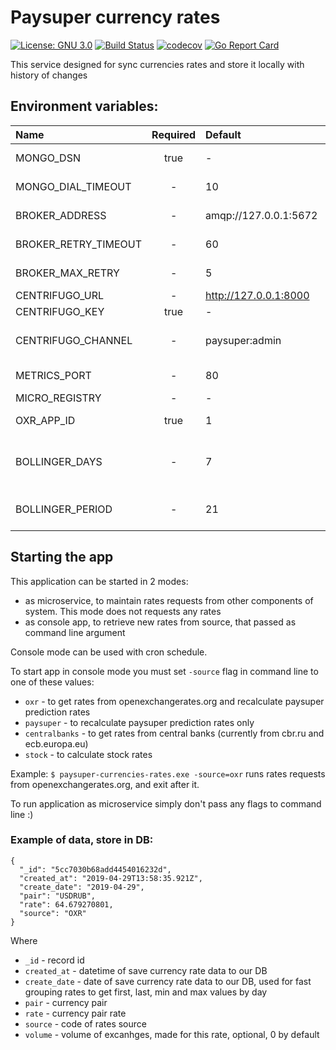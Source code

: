 # Paysuper currency rates
[![License: GNU 3.0](https://img.shields.io/badge/License-GNU3.0-green.svg)](https://opensource.org/licenses/GNU3.0)
[![Build Status](https://travis-ci.org/paysuper/paysuper-currencies-rates.svg?branch=master)](https://travis-ci.org/paysuper/paysuper-currencies-rates) 
[![codecov](https://codecov.io/gh/paysuper/paysuper-currencies-rates/branch/master/graph/badge.svg)](https://codecov.io/gh/paysuper/paysuper-currencies-rates)
[![Go Report Card](https://goreportcard.com/badge/github.com/paysuper/paysuper-currencies-rates)](https://goreportcard.com/report/github.com/paysuper/paysuper-currencies-rates)

This service designed for sync currencies rates and store it locally with history of changes

## Environment variables:

| Name                                 | Required | Default                  | Description                                                                         |
|:-------------------------------------|:--------:|:-------------------------|:------------------------------------------------------------------------------------|
| MONGO_DSN                            | true     | -                        | MongoBD DSN connection string                                                       |
| MONGO_DIAL_TIMEOUT                   | -        | 10                       | MongoBD dial timeout in seconds                                                     |
| BROKER_ADDRESS                       | -        | amqp://127.0.0.1:5672    | RabbitMQ broker address                                                             |
| BROKER_RETRY_TIMEOUT                 | -        | 60                       | RabbitMQ broker retry timeout                                                       |
| BROKER_MAX_RETRY                     | -        | 5                        | RabbitMQ broker max retry count                                                     |
| CENTRIFUGO_URL                       | -        | http://127.0.0.1:8000    | Centrifugo url                                                                      |
| CENTRIFUGO_KEY                       | true     | -                        | Centrifugo secret key                                                               |
| CENTRIFUGO_CHANNEL                   | -        | paysuper:admin           | Centrifugo channel name to send alert notifications to admins                       |
| METRICS_PORT                         | -        | 80                       | Port for metrics and health check                                                   |
| MICRO_REGISTRY                       | -        | -                        | Microservices registry                                                              |
| OXR_APP_ID                           | true     | 1                        | API App id for openexchangerates.org                                                |
| BOLLINGER_DAYS                       | -        | 7                        | Number of days for plot Bollinger functions to calculate Paysuper Prediction Rates  |
| BOLLINGER_PERIOD                     | -        | 21                       | Number of days in period for each Bollinger function                                |



## Starting the app

This application can be started in 2 modes:

* as microservice, to maintain rates requests from other components of system. This mode does not requests any rates
* as console app, to retrieve new rates from source, that passed as command line argument

Console mode can be used with cron schedule.

To start app in console mode you must set `-source` flag in command line to one of these values:

- `oxr` - to get rates from openexchangerates.org and recalculate paysuper prediction rates
- `paysuper` - to recalculate paysuper prediction rates only
- `centralbanks` - to get rates from central banks (currently from cbr.ru and ecb.europa.eu)
- `stock` - to calculate stock rates

Example: `$ paysuper-currencies-rates.exe -source=oxr` runs rates requests from openexchangerates.org, and exit after it.

To run application as microservice simply don't pass any flags to command line :)  

### Example of data, store in DB:

```
{
  "_id": "5cc7030b68add4454016232d",
  "created_at": "2019-04-29T13:58:35.921Z",
  "create_date": "2019-04-29",
  "pair": "USDRUB",
  "rate": 64.679270801,
  "source": "OXR"
}
```
Where
* `_id` - record id
* `created_at` - datetime of save currency rate data to our DB
* `create_date` - date of save currency rate data to our DB, used for fast grouping rates to get first, last, min and max values by day
* `pair` - currency pair
* `rate` - currency pair rate
* `source` - code of rates source
* `volume` - volume of excanhges, made for this rate, optional, 0 by default
